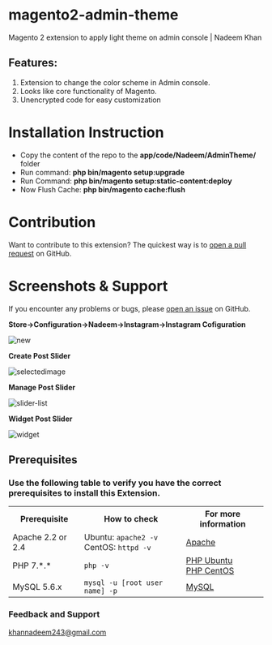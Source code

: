 # magento2-admin-theme
Magento 2 extension to apply light theme on admin console | Nadeem Khan

## Features:

1. Extension to change the color scheme in Admin console.
5. Looks like core functionality of Magento.
6. Unencrypted code for easy customization

# Installation Instruction

* Copy the content of the repo to the <b>app/code/Nadeem/AdminTheme/</b> folder
* Run command:
<b>php bin/magento setup:upgrade</b>
* Run Command:
<b>php bin/magento setup:static-content:deploy</b>
* Now Flush Cache: <b>php bin/magento cache:flush</b>

# Contribution

Want to contribute to this extension? The quickest way is to <a href="https://help.github.com/articles/about-pull-requests/">open a pull request</a> on GitHub.

# Screenshots & Support

If you encounter any problems or bugs, please <a href="https://github.com/inadeemkhan/magento2-admin-theme/issues">open an issue</a> on GitHub.

<b>Store->Configuration->Nadeem->Instagram->Instagram Cofiguration</b>

<img src="https://i.ibb.co/Q9N7G2T/new.webp" alt="new" border="0">

<b>Create Post Slider</b>

<img src="https://i.ibb.co/5LXGPGR/selectedimage.webp" alt="selectedimage" border="0">

<b>Manage Post Slider</b>

<img src="https://i.ibb.co/mbXnD6V/slider-list.webp" alt="slider-list" border="0">

<b>Widget Post Slider</b>

<img src="https://i.ibb.co/RDgzRZq/widget.webp" alt="widget" border="0">

## Prerequisites

### Use the following table to verify you have the correct prerequisites to install this Extension.
<table>
	<tbody>
		<tr>
			<th>Prerequisite</th>
			<th>How to check</th>
			<th>For more information</th>
		</tr>
	<tr>
		<td>Apache 2.2 or 2.4</td>
		<td>Ubuntu: <code>apache2 -v</code><br>
		CentOS: <code>httpd -v</code></td>
		<td><a href="https://devdocs.magento.com/guides/v2.2/install-gde/prereq/apache.html">Apache</a></td>
	</tr>
	<tr>
		<td>PHP 7.*.*</td>
		<td><code>php -v</code></td>
		<td><a href="http://devdocs.magento.com/guides/v2.2/install-gde/prereq/php-ubuntu.html">PHP Ubuntu</a><br><a href="http://devdocs.magento.com/guides/v2.2/install-gde/prereq/php-centos.html">PHP CentOS</a></td>
	</tr>
	<tr><td>MySQL 5.6.x</td>
	<td><code>mysql -u [root user name] -p</code></td>
	<td><a href="http://devdocs.magento.com/guides/v2.2/install-gde/prereq/mysql.html">MySQL</a></td>
	</tr>
</tbody>
</table>

### Feedback and Support 

<a href="mailto:khannadeem243@gmail.com">khannadeem243@gmail.com</a>
